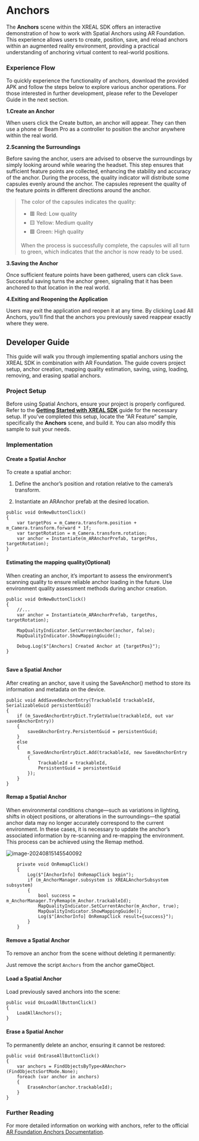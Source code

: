 # Anchors

The **Anchors** scene within the XREAL SDK offers an interactive demonstration of how to work with Spatial Anchors using AR Foundation. This experience allows users to create, position, save, and reload anchors within an augmented reality environment, providing a practical understanding of anchoring virtual content to real-world positions.

### Experience Flow

To quickly experience the functionality of anchors, download the provided APK and follow the steps below to explore various anchor operations. For those interested in further development, please refer to the Developer Guide in the next section.

**1.Create an Anchor** 

When users click the Create button, an anchor will appear. They can then use a phone or Beam Pro as a controller to position the anchor anywhere within the real world.

**2.Scanning the Surroundings** 

Before saving the anchor, users are advised to observe the surroundings by simply looking around while wearing the headset. This step ensures that sufficient feature points are collected, enhancing the stability and accuracy of the anchor. During the process, the quality indicator will distribute some capsules evenly around the anchor. The capsules represent the quality of the feature points in different directions around the anchor.

> The color of the capsules indicates the quality:
>
> - 🟥 Red: Low quality
> - 🟨 Yellow: Medium quality
> - 🟩 Green: High quality
>
> When the process is successfully complete, the capsules will all turn to green, which indicates that the anchor is now ready to be used.

**3.Saving the Anchor** 

Once sufficient feature points have been gathered, users can click `Save`. Successful saving turns the anchor green, signaling that it has been anchored to that location in the real world.

**4.Exiting and Reopening the Application** 

Users may exit the application and reopen it at any time. By clicking Load All Anchors, you’ll find that the anchors you previously saved reappear exactly where they were.

## Developer Guide

This guide will walk you through implementing spatial anchors using the XREAL SDK in combination with AR Foundation. The guide covers project setup, anchor creation, mapping quality estimation, saving, using, loading, removing, and erasing spatial anchors.

### Project Setup

Before using Spatial Anchors, ensure your project is properly configured. Refer to the [**Getting Started with XREAL SDK**](../01_Getting%20Started%20with%20XREAL%20SDK.md) guide for the necessary setup. If you’ve completed this setup, locate the “AR Feature” sample, specifically the **Anchors** scene, and build it. You can also modify this sample to suit your needs.

### Implementation

#### Create a Spatial Anchor

To create a spatial anchor:

1. Define the anchor’s position and rotation relative to the camera’s transform.

2. Instantiate an ARAnchor prefab at the desired location.

```
public void OnNewButtonClick()
{
    var targetPos = m_Camera.transform.position + m_Camera.transform.forward * 1f;
    var targetRotation = m_Camera.transform.rotation;
    var anchor = Instantiate(m_ARAnchorPrefab, targetPos, targetRotation);
}
```

#### Estimating the mapping quality(Optional)

When creating an anchor, it’s important to assess the environment’s scanning quality to ensure reliable anchor loading in the future. Use environment quality assessment methods during anchor creation.

```
public void OnNewButtonClick()
{
    //...
    var anchor = Instantiate(m_ARAnchorPrefab, targetPos, targetRotation);
    
    MapQualityIndicator.SetCurrentAnchor(anchor, false);
    MapQualityIndicator.ShowMappingGuide();
    
    Debug.Log($"[Anchors] Created Anchor at {targetPos}");
}
    
```

#### Save a Spatial Anchor

After creating an anchor, save it using the SaveAnchor() method to store its information and metadata on the device.

```
public void AddSavedAnchorEntry(TrackableId trackableId, SerializableGuid persistentGuid)
{
    if (m_SavedAnchorEntryDict.TryGetValue(trackableId, out var savedAnchorEntry))
    {
        savedAnchorEntry.PersistentGuid = persistentGuid;
    }
    else
    {
        m_SavedAnchorEntryDict.Add(trackableId, new SavedAnchorEntry
        {
            TrackableId = trackableId,
            PersistentGuid = persistentGuid
        });
    }
}
```

#### Remap a Spatial Anchor

When environmental conditions change—such as variations in lighting, shifts in object positions, or alterations in the surroundings—the spatial anchor data may no longer accurately correspond to the current environment. In these cases, it is necessary to update the anchor’s associated information by re-scanning and re-mapping the environment. This process can be achieved using the Remap method.

![image-20240815145540092](https://pub-8dffc52979c34362aa2dbe3a43f0792a.r2.dev/image-20240815145540092.png)

```
    private void OnRemapClick()
    {
        Log($"[AnchorInfo] OnRemapClick begin");
        if (m_AnchorManager.subsystem is XREALAnchorSubsystem subsystem)
        {
            bool success = m_AnchorManager.TryRemap(m_Anchor.trackableId);
            MapQualityIndicator.SetCurrentAnchor(m_Anchor, true);
            MapQualityIndicator.ShowMappingGuide();
            Log($"[AnchorInfo] OnRemapClick result={success}");
        }
    }
```

#### Remove a Spatial Anchor

To remove an anchor from the scene without deleting it permanently: 

Just remove the script `Anchors` from the anchor gameObject.

#### Load a Spatial Anchor

Load previously saved anchors into the scene:

```
public void OnLoadAllButtonClick()
{
    LoadAllAnchors();
}
```

#### Erase a Spatial Anchor

To permanently delete an anchor, ensuring it cannot be restored:

```
public void OnEraseAllButtonClick()
{
    var anchors = FindObjectsByType<ARAnchor>(FindObjectsSortMode.None);
    foreach (var anchor in anchors)
    {
        EraseAnchor(anchor.trackableId);
    }
}
```

### Further Reading

For more detailed information on working with anchors, refer to the official [AR Foundation Anchors Documentation](https://docs.unity3d.com/Packages/com.unity.xr.arfoundation@6.0/manual/features/anchors.html).
